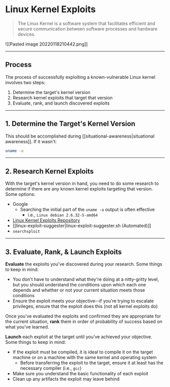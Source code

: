 # Linux Kernel Exploits

> The Linux Kernel is a software system that facilitates efficient and secure communication between software processes and hardware devices.

![[Pasted image 20220118210442.png]]

---

## Process

The process of successfully exploiting a known-vulnerable Linux kernel involves two steps:

1. Determine the target's kernel version
2. Research kernel exploits that target that version
3. Evaluate, rank, and launch discovered exploits

---

## 1. Determine the Target's Kernel Version

This should be accomplished during [[situational-awareness|situational awareness]]. If it wasn't:

```bash
uname -a
```

---

## 2. Research Kernel Exploits

With the target's kernel version in hand, you need to do some research to determine if there are any known kernel exploits targeting that version. Some options:

- Google
	- Searching the initial part of the `uname -a` output is often effective
		- i.e., `Linux debian 2.6.32-5-amd64`
- [Linux Kernel Exploits Repository](https://github.com/lucyoa/kernel-exploits)
- [[linux-exploit-suggester|linux-exploit-suggester.sh (Automated)]]
- `searchsploit`

---

## 3. Evaluate, Rank, & Launch Exploits

**Evaluate** the exploits you've discovered during your research. Some things to keep in mind:

- You don't have to understand what they're doing at a nitty-gritty level, but you should understand the conditions upon which each one depends and whether or not your current situation meets those conditions
- Ensure the exploit meets your objective--if you're trying to escalate privileges, ensure that the exploit does this (not all kernel exploits do)

Once you've evaluated the exploits and confirmed they are appropriate for the current situation, **rank** them in order of probability of success based on what you've learned.

**Launch** each exploit at the target until you've achieved your objective. Some things to keep in mind:

- If the exploit must be compiled, it is ideal to compile it on the target machine or on a machine with the same kernel and operating system
	- Before transferring the exploit to the target, ensure it at least has the necessary compiler (i.e., `gcc`)
- Make sure you understand the basic functionality of each exploit
- Clean up any artifacts the exploit may leave behind
